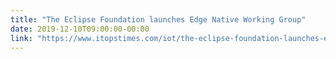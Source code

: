 ```yaml
---
title: "The Eclipse Foundation launches Edge Native Working Group"
date: 2019-12-10T09:00:00-00:00
link: "https://www.itopstimes.com/iot/the-eclipse-foundation-launches-edge-native-working-group/"
---
```



